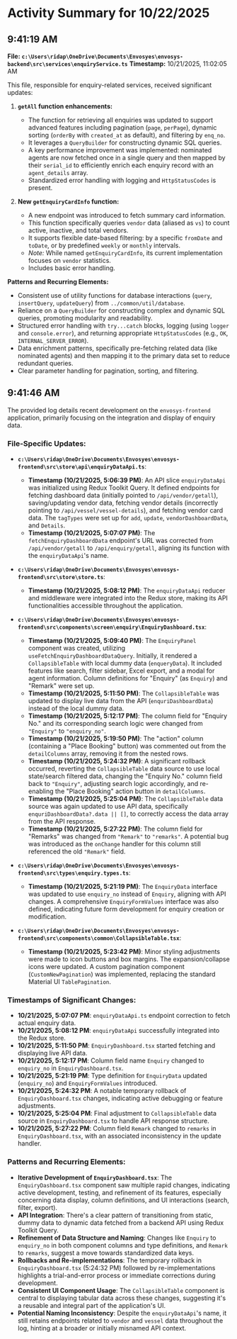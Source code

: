 # Activity Summary for 10/22/2025

## 9:41:19 AM
**File: `c:\Users\ridap\OneDrive\Documents\Envosyes\envosys-backend\src\services\enquiryService.ts`**
**Timestamp:** 10/21/2025, 11:02:05 AM

This file, responsible for enquiry-related services, received significant updates:

1.  **`getAll` function enhancements:**
    *   The function for retrieving all enquiries was updated to support advanced features including pagination (`page`, `perPage`), dynamic sorting (`orderBy` with `created_at` as default), and filtering by `enq_no`.
    *   It leverages a `QueryBuilder` for constructing dynamic SQL queries.
    *   A key performance improvement was implemented: nominated agents are now fetched once in a single query and then mapped by their `serial_id` to efficiently enrich each enquiry record with an `agent_details` array.
    *   Standardized error handling with logging and `HttpStatusCodes` is present.

2.  **New `getEnquiryCardInfo` function:**
    *   A new endpoint was introduced to fetch summary card information.
    *   This function specifically queries `vendor` data (aliased as `vs`) to count active, inactive, and total vendors.
    *   It supports flexible date-based filtering: by a specific `fromDate` and `toDate`, or by predefined `weekly` or `monthly` intervals.
    *   *Note:* While named `getEnquiryCardInfo`, its current implementation focuses on `vendor` statistics.
    *   Includes basic error handling.

**Patterns and Recurring Elements:**

*   Consistent use of utility functions for database interactions (`query`, `insertQuery`, `updateQuery`) from `../common/util/database`.
*   Reliance on a `QueryBuilder` for constructing complex and dynamic SQL queries, promoting modularity and readability.
*   Structured error handling with `try...catch` blocks, logging (using `logger` and `console.error`), and returning appropriate `HttpStatusCodes` (e.g., `OK`, `INTERNAL_SERVER_ERROR`).
*   Data enrichment patterns, specifically pre-fetching related data (like nominated agents) and then mapping it to the primary data set to reduce redundant queries.
*   Clear parameter handling for pagination, sorting, and filtering.

## 9:41:46 AM
The provided log details recent development on the `envosys-frontend` application, primarily focusing on the integration and display of enquiry data.

### File-Specific Updates:

*   **`c:\Users\ridap\OneDrive\Documents\Envosyes\envosys-frontend\src\store\api\enquiryDataApi.ts`**:
    *   **Timestamp (10/21/2025, 5:06:39 PM)**: An API slice `enquiryDataApi` was initialized using Redux Toolkit Query. It defined endpoints for fetching dashboard data (initially pointed to `/api/vendor/getall`), saving/updating vendor data, fetching vendor details (incorrectly pointing to `/api/vessel/vessel-details`), and fetching vendor card data. The `tagTypes` were set up for `add`, `update`, `vendorDashboardData`, and `Details`.
    *   **Timestamp (10/21/2025, 5:07:07 PM)**: The `fetchEnquiryDashboardData` endpoint's URL was corrected from `/api/vendor/getall` to `/api/enquiry/getall`, aligning its function with the `enquiryDataApi`'s name.

*   **`c:\Users\ridap\OneDrive\Documents\Envosyes\envosys-frontend\src\store\store.ts`**:
    *   **Timestamp (10/21/2025, 5:08:12 PM)**: The `enquiryDataApi` reducer and middleware were integrated into the Redux store, making its API functionalities accessible throughout the application.

*   **`c:\Users\ridap\OneDrive\Documents\Envosyes\envosys-frontend\src\components\screen\enquiry\EnquiryDashboard.tsx`**:
    *   **Timestamp (10/21/2025, 5:09:40 PM)**: The `EnquiryPanel` component was created, utilizing `useFetchEnquiryDashboardDataQuery`. Initially, it rendered a `CollapsibleTable` with local dummy data (`enqueryData`). It included features like search, filter sidebar, Excel export, and a modal for agent information. Column definitions for "Enquiry" (as `Enquiry`) and "Remark" were set up.
    *   **Timestamp (10/21/2025, 5:11:50 PM)**: The `CollapsibleTable` was updated to display live data from the API (`enquriDashboardData`) instead of the local dummy data.
    *   **Timestamp (10/21/2025, 5:12:17 PM)**: The column field for "Enquiry No." and its corresponding search logic were changed from `"Enquiry"` to `"enquiry_no"`.
    *   **Timestamp (10/21/2025, 5:19:50 PM)**: The "action" column (containing a "Place Booking" button) was commented out from the `detailColumns` array, removing it from the nested rows.
    *   **Timestamp (10/21/2025, 5:24:32 PM)**: A significant rollback occurred, reverting the `CollapsibleTable` data source to use local state/search filtered data, changing the "Enquiry No." column field back to `"Enquiry"`, adjusting search logic accordingly, and re-enabling the "Place Booking" action button in `detailColumns`.
    *   **Timestamp (10/21/2025, 5:25:04 PM)**: The `CollapsibleTable` data source was again updated to use API data, specifically `enquriDashboardData?.data || []`, to correctly access the data array from the API response.
    *   **Timestamp (10/21/2025, 5:27:22 PM)**: The column field for "Remarks" was changed from `"Remark"` to `"remarks"`. A potential bug was introduced as the `onChange` handler for this column still referenced the old `"Remark"` field.

*   **`c:\Users\ridap\OneDrive\Documents\Envosyes\envosys-frontend\src\types\enquiry.types.ts`**:
    *   **Timestamp (10/21/2025, 5:21:19 PM)**: The `EnquiryData` interface was updated to use `enquiry_no` instead of `Enquiry`, aligning with API changes. A comprehensive `EnquiryFormValues` interface was also defined, indicating future form development for enquiry creation or modification.

*   **`c:\Users\ridap\OneDrive\Documents\Envosyes\envosys-frontend\src\components\common\CollapsibleTable.tsx`**:
    *   **Timestamp (10/21/2025, 5:23:42 PM)**: Minor styling adjustments were made to icon buttons and box margins. The expansion/collapse icons were updated. A custom pagination component (`CustomNewPagination`) was implemented, replacing the standard Material UI `TablePagination`.

### Timestamps of Significant Changes:

*   **10/21/2025, 5:07:07 PM**: `enquiryDataApi.ts` endpoint correction to fetch actual enquiry data.
*   **10/21/2025, 5:08:12 PM**: `enquiryDataApi` successfully integrated into the Redux store.
*   **10/21/2025, 5:11:50 PM**: `EnquiryDashboard.tsx` started fetching and displaying live API data.
*   **10/21/2025, 5:12:17 PM**: Column field name `Enquiry` changed to `enquiry_no` in `EnquiryDashboard.tsx`.
*   **10/21/2025, 5:21:19 PM**: Type definition for `EnquiryData` updated (`enquiry_no`) and `EnquiryFormValues` introduced.
*   **10/21/2025, 5:24:32 PM**: A notable temporary rollback of `EnquiryDashboard.tsx` changes, indicating active debugging or feature adjustments.
*   **10/21/2025, 5:25:04 PM**: Final adjustment to `CollapsibleTable` data source in `EnquiryDashboard.tsx` to handle API response structure.
*   **10/21/2025, 5:27:22 PM**: Column field `Remark` changed to `remarks` in `EnquiryDashboard.tsx`, with an associated inconsistency in the update handler.

### Patterns and Recurring Elements:

*   **Iterative Development of `EnquiryDashboard.tsx`**: The `EnquiryDashboard.tsx` component saw multiple rapid changes, indicating active development, testing, and refinement of its features, especially concerning data display, column definitions, and UI interactions (search, filter, export).
*   **API Integration**: There's a clear pattern of transitioning from static, dummy data to dynamic data fetched from a backend API using Redux Toolkit Query.
*   **Refinement of Data Structure and Naming**: Changes like `Enquiry` to `enquiry_no` in both component columns and type definitions, and `Remark` to `remarks`, suggest a move towards standardized data keys.
*   **Rollbacks and Re-implementations**: The temporary rollback in `EnquiryDashboard.tsx` (5:24:32 PM) followed by re-implementations highlights a trial-and-error process or immediate corrections during development.
*   **Consistent UI Component Usage**: The `CollapsibleTable` component is central to displaying tabular data across these changes, suggesting it's a reusable and integral part of the application's UI.
*   **Potential Naming Inconsistency**: Despite the `enquiryDataApi`'s name, it still retains endpoints related to `vendor` and `vessel` data throughout the log, hinting at a broader or initially misnamed API context.